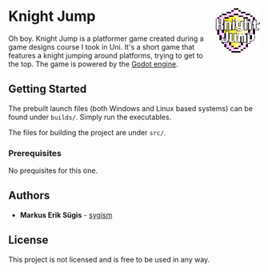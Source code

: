 # Knight Jump <img src="src/icons/kj_icon.png" align="right">

Oh boy. Knight Jump is a platformer game created during a game designs course I took in Uni. It's a short game that features a knight jumping around platforms, trying to
get to the top. The game is powered by the [Godot engine](https://godotengine.org/).

## Getting Started

The prebuilt launch files (both Windows and Linux based systems) can be found under <code>builds/</code>. Simply run the executables.

The files for building the project are under <code>src/</code>.

### Prerequisites

No prequisites for this one.

## Authors

  - **Markus Erik Sügis** - 
    [sygism](https://github.com/sygism)

## License

This project is not licensed and is free to be used in any way.

